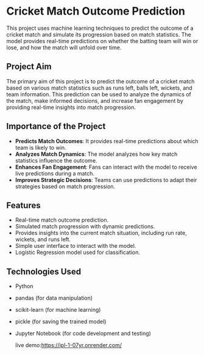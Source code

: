# Cricket Match Outcome Prediction

This project uses machine learning techniques to predict the outcome of a cricket match and simulate its progression based on match statistics. The model provides real-time predictions on whether the batting team will win or lose, and how the match will unfold over time.

## Project Aim

The primary aim of this project is to predict the outcome of a cricket match based on various match statistics such as runs left, balls left, wickets, and team information. This prediction can be used to analyze the dynamics of the match, make informed decisions, and increase fan engagement by providing real-time insights into match progression.

## Importance of the Project

- **Predicts Match Outcomes**: It provides real-time predictions about which team is likely to win.
- **Analyzes Match Dynamics**: The model analyzes how key match statistics influence the outcome.
- **Enhances Fan Engagement**: Fans can interact with the model to receive live predictions during a match.
- **Improves Strategic Decisions**: Teams can use predictions to adapt their strategies based on match progression.

## Features

- Real-time match outcome prediction.
- Simulated match progression with dynamic predictions.
- Provides insights into the current match situation, including run rate, wickets, and runs left.
- Simple user interface to interact with the model.
- Logistic Regression model used for classification.

## Technologies Used

- Python
- pandas (for data manipulation)
- scikit-learn (for machine learning)
- pickle (for saving the trained model)
- Jupyter Notebook (for code development and testing)

  live demo:https://ipl-1-07yr.onrender.com/
